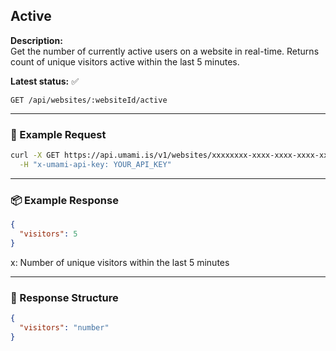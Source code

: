 ## Active
<!-- testable: true -->
<!-- expectedStatus: 200 -->
**Description:**  
Get the number of currently active users on a website in real-time.
Returns count of unique visitors active within the last 5 minutes.

**Latest status:** <!--status-->✅<!--status-end-->

```
GET /api/websites/:websiteId/active
```

---

### 🔁 Example Request
```bash
curl -X GET https://api.umami.is/v1/websites/xxxxxxxx-xxxx-xxxx-xxxx-xxxxxxxxxxxx/active \
  -H "x-umami-api-key: YOUR_API_KEY"
```

---

### 📦 Example Response
```json
{
  "visitors": 5
}
```
x: Number of unique visitors within the last 5 minutes

---

### 📘 Response Structure
```json
{
  "visitors": "number"
}
```
